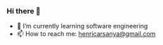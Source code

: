### Hi there 👋

- 🌱 I’m currently learning software engineering
- 📫 How to reach me: henricarsanya@gmail.com
